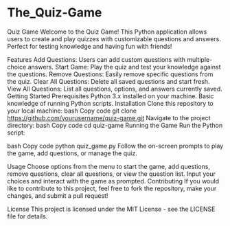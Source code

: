 # The_Quiz-Game
Quiz Game
Welcome to the Quiz Game! This Python application allows users to create and play quizzes with customizable questions and answers. Perfect for testing knowledge and having fun with friends!

Features
Add Questions: Users can add custom questions with multiple-choice answers.
Start Game: Play the quiz and test your knowledge against the questions.
Remove Questions: Easily remove specific questions from the quiz.
Clear All Questions: Delete all saved questions and start fresh.
View All Questions: List all questions, options, and answers currently saved.
Getting Started
Prerequisites
Python 3.x installed on your machine.
Basic knowledge of running Python scripts.
Installation
Clone this repository to your local machine:
bash
Copy code
git clone https://github.com/yourusername/quiz-game.git
Navigate to the project directory:
bash
Copy code
cd quiz-game
Running the Game
Run the Python script:

bash
Copy code
python quiz_game.py
Follow the on-screen prompts to play the game, add questions, or manage the quiz.

Usage
Choose options from the menu to start the game, add questions, remove questions, clear all questions, or view the question list.
Input your choices and interact with the game as prompted.
Contributing
If you would like to contribute to this project, feel free to fork the repository, make your changes, and submit a pull request!

License
This project is licensed under the MIT License - see the LICENSE file for details.
